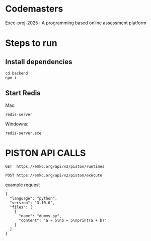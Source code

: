 # Codemasters
Exec-proj-2025 : A programming based online assessment platform 


# Steps to run

## Install dependencies
```
cd backend
npm i
```

## Start Redis
Mac:
```
redis-server
```
Windowns:
```
redis-server.exe
```

# PISTON API CALLS
```
GET  https://emkc.org/api/v2/piston/runtimes
```
```
POST https://emkc.org/api/v2/piston/execute
```

example request
```
{
  "language": "python",
  "version": "3.10.0",
  "files": [
    {
      "name": "dummy.py",
      "content": "a = 5\nb = 5\nprint(a + b)"
    }
  ]
}
```
